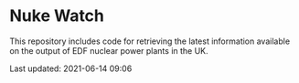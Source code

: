 # Nuke Watch

This repository includes code for retrieving the latest information available on the output of EDF nuclear power plants in the UK.

Last updated: 2021-06-14 09:06